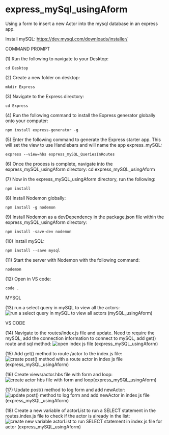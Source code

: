 # express_mySql_usingAform
Using a form to insert a new Actor into the mysql database in an express app.

Install mySQL: https://dev.mysql.com/downloads/installer/ 

COMMAND PROMPT

(1) Run the following to navigate to your Desktop: 

    cd Desktop

(2) Create a new folder on desktop: 

    mkdir Express

(3) Navigate to the Express directory: 

    cd Express

(4) Run the following command to install the Express generator globally onto your computer: 

    npm install express-generator -g

(5) Enter the following command to generate the Express starter app. This will set the view to use Handlebars and will name the app express_mySQL: 

    express --view=hbs express_mySQL_QueriesInRoutes

(6) Once the process is complete, navigate into the express_mySQL_usingAform directory: 
   cd express_mySQL_usingAform 

(7) Now in the express_mySQL_usingAform directory, run the following: 

    npm install

(8) Install Nodemon globally: 

    npm install -g nodemon
    
(9) Install Nodemon as a devDependency in the package.json file within the express_mySQL_usingAform directory:

    npm install -save-dev nodemon
    
(10) Install mySQL:

    npm install --save mysql

(11) Start the server with Nodemon with the following command: 

    nodemon

(12) Open in VS code:

    code . 

MYSQL

(13) run a select query in mySQL to view all the actors:  ![run a select query in mySQL to view all actors (mySQL_usingAform)](https://user-images.githubusercontent.com/35668707/68001251-8f9b8d80-fc20-11e9-83d7-92380394e4a1.JPG)


VS CODE

(14) Navigate to the routes/index.js file and update. Need to require the mySQL, add the connection information to connect to mySQL, add get() route and sql method: ![open index js file (express_mySQL_usingAform)](https://user-images.githubusercontent.com/35668707/68001142-097f4700-fc20-11e9-84fe-7ed4d2bd4905.JPG)


(15) Add get() method to route /actor to the index.js file: ![create post() method with a route actor in index js file (express_mySQL_usingAform)](https://user-images.githubusercontent.com/35668707/68001388-1fd9d280-fc21-11e9-9910-3daf350d52fa.JPG)

(16) Create views/actor.hbs file with form and loop: ![create actor hbs file with form and loop(express_mySQL_usingAform)](https://user-images.githubusercontent.com/35668707/68001494-80690f80-fc21-11e9-8b8d-6e387d60edc1.JPG)
 
(17) Update post() method to log form and add newActor: ![update post() method to log form and add newActor in index js file (express_mySQL_usingAform)](https://user-images.githubusercontent.com/35668707/68065162-3f84ff80-fce2-11e9-9468-ef414960bb3c.JPG)

(18) Create a new variable of actorList to run a SELECT statement in the routes.index.js file to check if the actor is already in the list: ![create new variable actorList to run SELECT statement in index js file for actor (express_mySQL_usingAform)](https://user-images.githubusercontent.com/35668707/68065174-8c68d600-fce2-11e9-8906-9d56130e7014.JPG)

